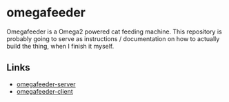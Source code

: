 # omegafeeder
Omegafeeder is a Omega2 powered cat feeding machine. This repository is probably going to serve as instructions / documentation on how to actually build the thing, when I finish it myself. 


## Links
* [omegafeeder-server](https://github.com/k1sul1/omegafeeder-server)
* [omegafeeder-client](https://github.com/k1sul1/omegafeeder-client)
